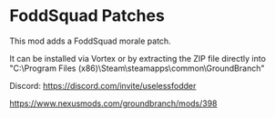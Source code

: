# FoddSquad Patches

This mod adds a FoddSquad morale patch.

It can be installed via Vortex or by extracting the ZIP file directly into "C:\Program Files (x86)\Steam\steamapps\common\GroundBranch"

Discord: <https://discord.com/invite/uselessfodder>

<https://www.nexusmods.com/groundbranch/mods/398>

